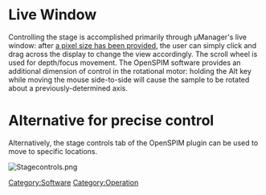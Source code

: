 ---
---
# Live Window

Controlling the stage is accomplished primarily through µManager's live
window: after [a pixel size has been
provided](Pixel_Size_Calibration "wikilink"), the user can simply click
and drag across the display to change the view accordingly. The scroll
wheel is used for depth/focus movement. The OpenSPIM software provides
an additional dimension of control in the rotational motor: holding the
Alt key while moving the mouse side-to-side will cause the sample to be
rotated about a previously-determined axis.

# Alternative for precise control

Alternatively, the stage controls tab of the OpenSPIM plugin can be used
to move to specific locations.

![Stagecontrols.png](Stagecontrols.png "Stagecontrols.png")

[Category:Software](Category:Software "wikilink")
[Category:Operation](Category:Operation "wikilink")
